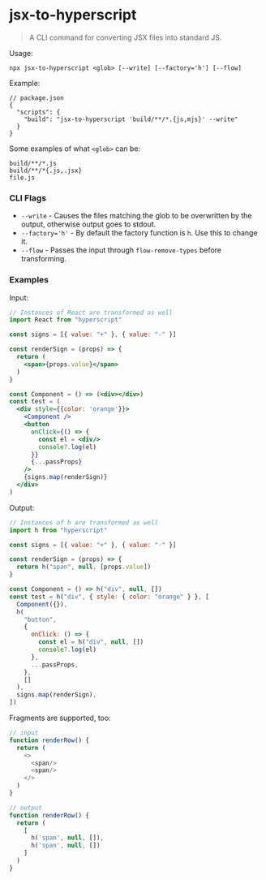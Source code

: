 # jsx-to-hyperscript

> A CLI command for converting JSX files into standard JS.

Usage:

```
npx jsx-to-hyperscript <glob> [--write] [--factory='h'] [--flow]
```

Example:

```
// package.json
{
  "scripts": {
    "build": "jsx-to-hyperscript 'build/**/*.{js,mjs}' --write"
  }
}
```

Some examples of what `<glob>` can be:
```
build/**/*.js
build/**/*{.js,.jsx}
file.js
```

### CLI Flags

* `--write` - Causes the files matching the glob to be overwritten by the output, otherwise output goes to stdout.
* `--factory='h'` - By default the factory function is `h`. Use this to change it.
* `--flow` - Passes the input through `flow-remove-types` before transforming.

### Examples

Input:

```jsx
// Instances of React are transformed as well
import React from "hyperscript"

const signs = [{ value: "+" }, { value: "-" }]

const renderSign = (props) => {
  return (
    <span>{props.value}</span>
  )
}

const Component = () => (<div></div>)
const test = (
  <div style={{color: 'orange'}}>
    <Component />
    <button
      onClick={() => {
        const el = <div/>
        console?.log(el)
      }}
      {...passProps}
    />
    {signs.map(renderSign)}
  </div>
)
```

Output:

```js
// Instances of h are transformed as well
import h from "hyperscript"

const signs = [{ value: "+" }, { value: "-" }]

const renderSign = (props) => {
  return h("span", null, [props.value])
}

const Component = () => h("div", null, [])
const test = h("div", { style: { color: "orange" } }, [
  Component({}),
  h(
    "button",
    {
      onClick: () => {
        const el = h("div", null, [])
        console?.log(el)
      },
      ...passProps,
    },
    []
  ),
  signs.map(renderSign),
])
```

Fragments are supported, too:

```js
// input
function renderRow() {
  return (
    <>
      <span/>
      <span/>
    </>
  )
}
```

```js
// output
function renderRow() {
  return (
    [
      h('span', null, []), 
      h('span', null, [])
    ]
  )
}
```